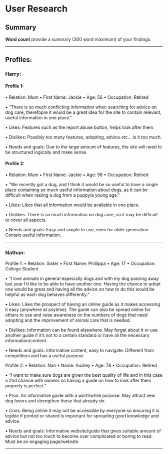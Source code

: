# User Research

## Summary

**Word count** provide a summary (300 word maximum) of your findings.

---

## Profiles:
### Harry:
#### Profile 1:
•	Relation: Mum
•	First Name: Jackie
•	Age: 56
•	Occupation: Retired

•	"There is so much conflicting information when searching for advice on dog care, therefopre it would be a great idea for the site to contain relevant, useful information in one place."

• Likes: Features such as the report abuse button, helps look after them.

• Dislikes: Possibly too many features, adopting, advice etc... Is it too much.

• Needs and goals: Due to the large amount of features, the site will need to be structured logically and make sense.


#### Profile 2:
•	Relation: Mum
•	First Name: Jackie
•	Age: 56
•	Occupation: Retired

•	"We recently got a dog, and I think it would be so useful to have a single place containing so much useful information about dogs, as it can be difficult when rasiing a dog from a puppy/a young age."

•	Likes: Likes that all information would be available in one place.

•	Dislikes: There is so much information on dog care, so it may be difficult to cover all aspects.

•	Needs and goals: Easy and simple to use, even for older generation. Contain useful information.

---

### Nathan:
Profile 1:
•	Relation: Sister
•	First Name: Phillippa
•	Age: 17
•	Occupation: College Student

•	“I love animals in general especially dogs and with my dog passing away last year I’d like to be able to have another one. Having the chance to adopt one would be great and having all the advice on how to do this would be helpful as each dog behaves differently."

•	Likes: Likes the prospect of having an online guide as it makes accessing it easy (anywhere at anytime). The guide can also be spread online for others to use and raise awareness on the numbers of dogs that need adopting and the improvement of animal care that is needed.

•	Dislikes: Information can be found elsewhere. May forget about it or use another guide if it’s not to a certain standard or have all the necessary information/content.

•	Needs and goals: Informative content, easy to navigate. Different from competitors and has a useful purpose


Profile 2:
•	Relation: Nan
•	Name: Audrey
•	Age: 78
•	Occupation: Retired

•	“I want to make sure dogs are given the best quality of life and in this case a 2nd chance with owners so having a guide on how to look after them properly is perfect.”

•	Pros: An informative guide with a worthwhile purpose. May attract new dog lovers and strengthen those that already do.

•	Cons: Being online it may not be accessible by everyone so ensuring it is legible if printed or shared is important for spreading good knowledge and advice.

•	Needs and goals: Informative website/guide that gives suitable amount of advice but not too much to become over complicated or boring to read. Must be an engaging page/website.

---
